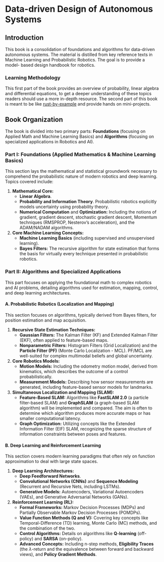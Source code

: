 # Data-driven Design of Autonomous Systems

## Introduction

This book is a consolidation of foundations and algorithms for data-driven
autonomous systems. The material is distilled from key reference texts in
Machine Learning and Probabilistic Robotics. The goal is to provide a model-
based design handbook for robotics.

### Learning Methodology

This first part of the book provides an overview of probability, linear algebra
and differential equations, to get a deeper understanding of these topics
readers should use a more in-depth resource. The second part of this book is
meant to be like [rust-by-example](https://doc.rust-lang.org/rust-by-example/)
and provide hands on mini-projects.

## Book Organization

The book is divided into two primary parts: **Foundations** (focusing on
Applied Math and Machine Learning Basics) and **Algorithms** (focusing on
specialized applications in Robotics and AI).

### Part I: Foundations (Applied Mathematics & Machine Learning Basics)

This section lays the mathematical and statistical groundwork necessary to
comprehend the probabilistic nature of modern robotics and deep learning.
Topics covered include:

1. **Mathematical Core:**
    * **Linear Algebra**.
    * **Probability and Information Theory**. Probabilistic robotics
    explicitly models uncertainty using probability theory.
    * **Numerical Computation** and **Optimization:** Including the notions of
    gradient, gradient descent, stochastic gradient descent, Momentum
    techniques (RMSPROP, Nesterov’s acceleration), and the ADAM/NADAM
    algorithms.
2. **Core Machine Learning Concepts:**
    * **Machine Learning Basics** (including supervised and unsupervised
    learning).
    * **Bayes Filters:** The recursive algorithm for state estimation that
    forms the basis for virtually every technique presented in probabilistic
    robotics.

### Part II: Algorithms and Specialized Applications

This part focuses on applying the foundational math to complex robotics and AI
problems, detailing algorithms used for estimation, mapping, control, and deep
learning architectures.

#### A. Probabilistic Robotics (Localization and Mapping)

This section focuses on algorithms, typically derived from Bayes filters, for
position estimation and map acquisition.

1. **Recursive State Estimation Techniques:**
    * **Gaussian Filters:** The Kalman Filter (KF) and Extended Kalman Filter
    (EKF), often applied to feature-based maps.
    * **Nonparametric Filters:** Histogram Filters (Grid Localization) and
    the **Particle Filter (PF)** (Monte Carlo Localization - MCL). PF/MCL are
    well-suited for complex multimodal beliefs and global uncertainty.
2. **Core Robotics Models:**
    * **Motion Models:** Including the odometry motion model, derived from
    kinematics, which describes the outcome of a control probabilistically.
    * **Measurement Models:** Describing how sensor measurements are
    generated, including feature-based sensor models for landmarks.
3. **Simultaneous Localization and Mapping (SLAM):**
    * **Feature-Based SLAM:** Algorithms like **FastSLAM 2.0** (a particle
    filter-based SLAM) and **GraphSLAM** (a graph-based SLAM algorithm) will
    be implemented and compared. The aim is often to determine which algorithm
    produces more accurate maps or has smaller computational latency.
    * **Graph Optimization:** Utilizing concepts like the Extended Information
    Filter (EIF) SLAM, recognizing the sparse structure of information
    constraints between poses and features.

#### B. Deep Learning and Reinforcement Learning

This section covers modern learning paradigms that often rely on function
approximation to deal with large state spaces.

1. **Deep Learning Architectures:**
    * **Deep Feedforward Networks**.
    * **Convolutional Networks (CNNs)** and **Sequence Modeling** (Recurrent
    and Recursive Nets, including LSTMs).
    * **Generative Models:** Autoencoders, Variational Autoencoders (VAEs),
    and Generative Adversarial Networks (GANs).
2. **Reinforcement Learning (RL):**
    * **Formal Frameworks:** Markov Decision Processes (MDPs) and Partially
    Observable Markov Decision Processes (POMDPs).
    * **Value Function Methods (Q and V):** Covering key concepts like
    Temporal-Difference (TD) learning, Monte Carlo (MC) methods, and the
    combination of the two.
    * **Control Algorithms:** Details on algorithms like **Q-learning**
    (off-policy) and **SARSA** (on-policy).
    * **Advanced Concepts:** Including n-step methods, **Eligibility Traces**
    (the $\lambda$-return and the equivalence between forward and
    backward views), and **Policy Gradient Methods**.
